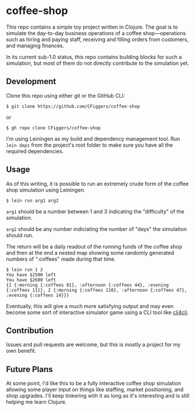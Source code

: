 # coffee-shop

This repo contains a simple toy project written in Clojure. The goal is to simulate the day-to-day business operations of a coffee shop—operations such as hiring and paying staff, receiving and filling orders from customers, and managing finances. 

In its current sub-1.0 status, this repo contains building blocks for such a simulation, but most of them do not directly contribute to the simulation yet.

## Development

Clone this repo using either git or the GitHub CLI:

```
$ git clone https://github.com/CFiggers/coffee-shop
```

or 

```
$ gh repo clone CFiggers/coffee-shop
```

I'm using Leiningen as my build and dependency management tool. Run `lein deps` from the project's root folder to make sure you have all the required dependencies.

## Usage

As of this writing, it is possible to run an extremely crude form of the coffee shop simulation using Leiningen. 

```
$ lein run arg1 arg2 
```

`arg1` should be a number between 1 and 3 indicating the "difficulty" of the simulation.

`arg2` should be any number indiciating the number of "days" the simulation should run.

The return will be a daily readout of the running funds of the coffee shop and then at the end a nested map showing some randomly generated numbers of ":coffees" made during that time.

```
$ lein run 1 2
You have $2500 left
You have $2680 left
{1 {:morning {:coffees 81}, :afternoon {:coffees 44}, :evening {:coffees 11}}, 2 {:morning {:coffees 110}, :afternoon {:coffees 47}, :evening {:coffees 14}}}
```

Eventually, this will give a much more satisfying output and may even become some sort of interactive simulator game using a CLI tool like [cli4clj](https://github.com/ruedigergad/cli4clj).

## Contribution

Issues and pull requests are welcome, but this is mostly a project for my own benefit.

## Future Plans

At some point, I'd like this to be a fully interactive coffee shop simulation allowing some player input on things like staffing, market positioning, and shop upgrades. I'll keep tinkering with it as long as it's interesting and is still helping me learn Clojure.
